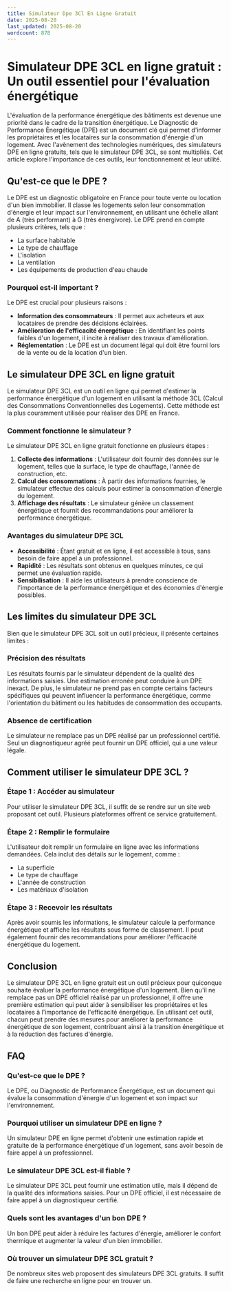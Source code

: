 ```yaml
---
title: Simulateur Dpe 3Cl En Ligne Gratuit
date: 2025-08-20
last_updated: 2025-08-20
wordcount: 878
---
```


# Simulateur DPE 3CL en ligne gratuit : Un outil essentiel pour l'évaluation énergétique

L'évaluation de la performance énergétique des bâtiments est devenue une priorité dans le cadre de la transition énergétique. Le Diagnostic de Performance Énergétique (DPE) est un document clé qui permet d'informer les propriétaires et les locataires sur la consommation d'énergie d'un logement. Avec l'avènement des technologies numériques, des simulateurs DPE en ligne gratuits, tels que le simulateur DPE 3CL, se sont multipliés. Cet article explore l'importance de ces outils, leur fonctionnement et leur utilité.

## Qu'est-ce que le DPE ?

Le DPE est un diagnostic obligatoire en France pour toute vente ou location d'un bien immobilier. Il classe les logements selon leur consommation d'énergie et leur impact sur l'environnement, en utilisant une échelle allant de A (très performant) à G (très énergivore). Le DPE prend en compte plusieurs critères, tels que :

- La surface habitable
- Le type de chauffage
- L'isolation
- La ventilation
- Les équipements de production d'eau chaude

### Pourquoi est-il important ?

Le DPE est crucial pour plusieurs raisons :

- **Information des consommateurs** : Il permet aux acheteurs et aux locataires de prendre des décisions éclairées.
- **Amélioration de l'efficacité énergétique** : En identifiant les points faibles d'un logement, il incite à réaliser des travaux d'amélioration.
- **Réglementation** : Le DPE est un document légal qui doit être fourni lors de la vente ou de la location d'un bien.

## Le simulateur DPE 3CL en ligne gratuit

Le simulateur DPE 3CL est un outil en ligne qui permet d'estimer la performance énergétique d'un logement en utilisant la méthode 3CL (Calcul des Consommations Conventionnelles des Logements). Cette méthode est la plus couramment utilisée pour réaliser des DPE en France.

### Comment fonctionne le simulateur ?

Le simulateur DPE 3CL en ligne gratuit fonctionne en plusieurs étapes :

1. **Collecte des informations** : L'utilisateur doit fournir des données sur le logement, telles que la surface, le type de chauffage, l'année de construction, etc.
2. **Calcul des consommations** : À partir des informations fournies, le simulateur effectue des calculs pour estimer la consommation d'énergie du logement.
3. **Affichage des résultats** : Le simulateur génère un classement énergétique et fournit des recommandations pour améliorer la performance énergétique.

### Avantages du simulateur DPE 3CL

- **Accessibilité** : Étant gratuit et en ligne, il est accessible à tous, sans besoin de faire appel à un professionnel.
- **Rapidité** : Les résultats sont obtenus en quelques minutes, ce qui permet une évaluation rapide.
- **Sensibilisation** : Il aide les utilisateurs à prendre conscience de l'importance de la performance énergétique et des économies d'énergie possibles.

## Les limites du simulateur DPE 3CL

Bien que le simulateur DPE 3CL soit un outil précieux, il présente certaines limites :

### Précision des résultats

Les résultats fournis par le simulateur dépendent de la qualité des informations saisies. Une estimation erronée peut conduire à un DPE inexact. De plus, le simulateur ne prend pas en compte certains facteurs spécifiques qui peuvent influencer la performance énergétique, comme l'orientation du bâtiment ou les habitudes de consommation des occupants.

### Absence de certification

Le simulateur ne remplace pas un DPE réalisé par un professionnel certifié. Seul un diagnostiqueur agréé peut fournir un DPE officiel, qui a une valeur légale.

## Comment utiliser le simulateur DPE 3CL ?

### Étape 1 : Accéder au simulateur

Pour utiliser le simulateur DPE 3CL, il suffit de se rendre sur un site web proposant cet outil. Plusieurs plateformes offrent ce service gratuitement.

### Étape 2 : Remplir le formulaire

L'utilisateur doit remplir un formulaire en ligne avec les informations demandées. Cela inclut des détails sur le logement, comme :

- La superficie
- Le type de chauffage
- L'année de construction
- Les matériaux d'isolation

### Étape 3 : Recevoir les résultats

Après avoir soumis les informations, le simulateur calcule la performance énergétique et affiche les résultats sous forme de classement. Il peut également fournir des recommandations pour améliorer l'efficacité énergétique du logement.

## Conclusion

Le simulateur DPE 3CL en ligne gratuit est un outil précieux pour quiconque souhaite évaluer la performance énergétique d'un logement. Bien qu'il ne remplace pas un DPE officiel réalisé par un professionnel, il offre une première estimation qui peut aider à sensibiliser les propriétaires et les locataires à l'importance de l'efficacité énergétique. En utilisant cet outil, chacun peut prendre des mesures pour améliorer la performance énergétique de son logement, contribuant ainsi à la transition énergétique et à la réduction des factures d'énergie.

## FAQ

### Qu'est-ce que le DPE ?

Le DPE, ou Diagnostic de Performance Énergétique, est un document qui évalue la consommation d'énergie d'un logement et son impact sur l'environnement.

### Pourquoi utiliser un simulateur DPE en ligne ?

Un simulateur DPE en ligne permet d'obtenir une estimation rapide et gratuite de la performance énergétique d'un logement, sans avoir besoin de faire appel à un professionnel.

### Le simulateur DPE 3CL est-il fiable ?

Le simulateur DPE 3CL peut fournir une estimation utile, mais il dépend de la qualité des informations saisies. Pour un DPE officiel, il est nécessaire de faire appel à un diagnostiqueur certifié.

### Quels sont les avantages d'un bon DPE ?

Un bon DPE peut aider à réduire les factures d'énergie, améliorer le confort thermique et augmenter la valeur d'un bien immobilier.

### Où trouver un simulateur DPE 3CL gratuit ?

De nombreux sites web proposent des simulateurs DPE 3CL gratuits. Il suffit de faire une recherche en ligne pour en trouver un.
